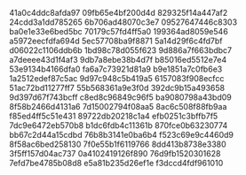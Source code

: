 41a0c4ddc8afda97
09fb65e4bf200d4d
829325f14a447af2
24cdd3a1dd785265
6b706ad48070c3e7
09527647446c8303
ba0e1e33e6bed5bc
70179c57fd4ff5a0
199364ad8059e546
a5972eecfdfa694d
5ec57708ba9f8871
5a14d29f6c4fd7bf
d06022c1106ddb6b
1bd98c78d055f623
9d886a7f663bdbc7
a7deeee43d1f4af3
9db7a8ebe38b4d7f
b85016ed5512e7e4
53e9134b4166dfa0
fa6a7c73921d81a9
b9e1851a7c0fb6e3
1a2512edef87c5ac
9d97c948c5b419a5
6157083f908ecfcc
51ac72bd11277ff7
55b568361a9e3f0d
392dc9b15a493658
9d397d67f743bcff
c8ed8c96849c96f5
ba9080798a43bd09
8f58b2466d4131a6
7d15002794f08aa5
8ac6c508f88fb9aa
f85ed4ff5c51e431
89722db20218c1a4
efb0251c3bffb7f5
7dc9e6472eb570b8
b1dc6fdb4c11361b
870fce0b63230774
bb67c2d44a15cdbd
76b8b3141e0ba6b4
f523c69e9c4460d9
8f58ac6bed258130
7f0e55b1f6119766
8dd413b8738e3380
3f5ff157d04ac737
0a4102419126f890
76d9fb1520301628
7efd7be4785b08d8
e5a81b235d26ef1e
f3dccd4fdf961010
